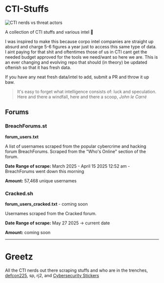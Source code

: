 # CTI-Stuffs

![CTI nerds vs threat actors](https://i.imgur.com/SP93Ph5.png)

A collection of CTI stuffs and various intel 📃 

I was inspired to make this because corpo intel companies are straight up absurd and charge 5-6 figures a year just to access this same type of data. I aint paying for that shit and oftentimes those of us in CTI cant get the needed budget approved for the tools we need/want so here we are. This is an ever changing and evolving repo that should (in theory) be updated oftenish so that it has fresh data.

If you have any neat fresh data/intel to add, submit a PR and throw it up baw.

> It's easy to forget what intelligence consists of: luck and speculation. Here and there a windfall, here and there a scoop, *John le Carré*

## Forums

### BreachForums.st

**forum_users.txt**

A list of usernames scraped from the popular cybercrime and hacking forum BreachForums. Scraped from the "Who's Online" section of the forum.

**Date Range of scrape:** March 2025 - April 15 2025 12:52 am - BreachForums went down this morning

**Amount:** 57,468 unique usernames

### Cracked.sh

**forum_users_cracked.txt** - coming soon

Usernames scraped from the Cracked forum.

**Date Range of scrape:** May 27 2025 -> current date

**Amount:** coming soon

----

# Greetz

All the CTI nerds out there scraping stuffs and who are in the trenches, [defcon225](https://defcon225.org/), sp, rj2, and [Cybersecurity Stickers](https://cybersecuritystickers.com/)
